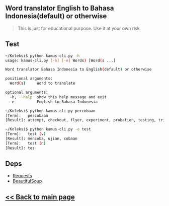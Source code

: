 ## Word translator English to Bahasa Indonesia(default) or otherwise 

> This is just for educational purpose. Use it at your own risk

## Test

```bash
~/Koleksi$ python kamus-cli.py -h
usage: kamus-cli.py [-h] [-e] Words) [Word(s ...]

Word translator Bahasa Indonesia to English(default) or otherwise

positional arguments:
  Word(s)     Word to translate

optional arguments:
  -h, --help  show this help message and exit
  -e          English to Bahasa Indonesia

~/Koleksi$ python kamus-cli.py percobaan
[Term]:   percobaan
[Result]: attempt, checkout, flyer, experiment, probation, testing, trial, try, tryout, workout, experiment, experimenter, experimentalist

~/Koleksi$ python kamus-cli.py -e test
[Term]:   test (v)
[Result]: mencoba, ujian, cobaan
[Term]:   test (n)
[Result]: tes


```

## Deps

- [Requests](http://docs.python-requests.org/en/latest/)
- [BeautifulSoup](https://www.crummy.com/software/BeautifulSoup/bs4/doc/)

## [<< Back to main page](https://github.com/jockerz/Koleksi) 

